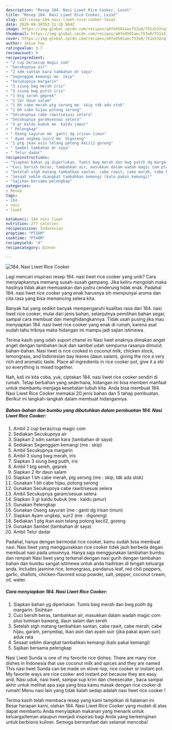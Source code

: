 ```yaml
---
description: "Resep 184. Nasi Liwet Rice Cooker, Lezat"
title: "Resep 184. Nasi Liwet Rice Cooker, Lezat"
slug: 423-resep-184-nasi-liwet-rice-cooker-lezat
date: 2020-08-30T03:31:20.964Z
image: https://img-global.cpcdn.com/recipes/a0fe4501aecf53a0/751x532cq70/184-nasi-liwet-rice-cooker-foto-resep-utama.jpg
thumbnail: https://img-global.cpcdn.com/recipes/a0fe4501aecf53a0/751x532cq70/184-nasi-liwet-rice-cooker-foto-resep-utama.jpg
cover: https://img-global.cpcdn.com/recipes/a0fe4501aecf53a0/751x532cq70/184-nasi-liwet-rice-cooker-foto-resep-utama.jpg
author: Jesse Fox
ratingvalue: 3.7
reviewcount: 9
recipeingredient:
- "2 cup berascup magic com"
- "Secukupnya air"
- "2 sdm santan kara tambahan dr saya"
- "Segenggam kemangi me  skip"
- "Secukupnya margarin"
- "3 siung bwg merah iris"
- "3 siung bwg putih iris"
- "1 btg sereh geprek"
- "2 lbr daun salam"
- "1 bh cabe merah ptg serong me  skip tdk ada stok"
- "1 bh cabe hijau potong serong"
- "Secukupnya cabe rawitsesuai selera"
- "Secukupnya garamsesuai selera"
- "3 gr kaldu bubuk me  kaldu jamur"
- " Pelengkap"
- " Oseng sayuran me  ganti dg irisan timun"
- " Ayam ungkep suir2 me  digoreng"
- "1 ptg ikan asin telang potong kecil2 goreng"
- " Sambel tambahan dr saya"
- " Telur dadar"
recipeinstructions:
- "Siapkan bahan yg diperlukan. Tumis bwg merah dan bwg putih dg margarin. Sisihkan"
- "Cuci bersih beras, tambahkan air, masukkan dalam wadah magic com plus tumisan bawang, daun salam dan sereh"
- "Setelah stgh matang tambahkan santan, cabe rawit, cabe merah, cabe hijau, garam, penyedap, ikan asin dan ayam suir (jika pakai ayam suir) aduk rata"
- "Sesaat seblm diangkat tambahkan kemangi (kalo pakai kemangi)"
- "Sajikan bersama pelengkap"
categories:
- Resep
tags:
- 184
- nasi
- liwet

katakunci: 184 nasi liwet 
nutrition: 277 calories
recipecuisine: Indonesian
preptime: "PT16M"
cooktime: "PT48M"
recipeyield: "4"
recipecategory: Dinner

---
```



![184. Nasi Liwet Rice Cooker](https://img-global.cpcdn.com/recipes/a0fe4501aecf53a0/751x532cq70/184-nasi-liwet-rice-cooker-foto-resep-utama.jpg)

Lagi mencari inspirasi resep 184. nasi liwet rice cooker yang unik? Cara menyiapkannya memang susah-susah gampang. Jika keliru mengolah maka hasilnya tidak akan memuaskan dan justru cenderung tidak enak. Padahal 184. nasi liwet rice cooker yang enak harusnya sih mempunyai aroma dan cita rasa yang bisa memancing selera kita.

Banyak hal yang sedikit banyak mempengaruhi kualitas rasa dari 184. nasi liwet rice cooker, mulai dari jenis bahan, selanjutnya pemilihan bahan segar, sampai cara membuat dan menghidangkannya. Tidak usah pusing jika mau menyiapkan 184. nasi liwet rice cooker yang enak di rumah, karena asal sudah tahu triknya maka hidangan ini mampu jadi sajian istimewa.

Terima kasih yang udah suport chanel ini Nasi liwet enaknya dimakan anget anget dengan tambahan lauk dan sambel udah sempurna rasanya dimulut. bahan-bahan. Nasi liwet is rice cooked in coconut milk, chicken stock, lemongrass, and Indonesian bay leaves (daun salam), giving the rice a very rich and aromatic taste. Place all ingredients in rice cooker pot, give it a stir so everything is mixed together.


Nah, kali ini kita coba, yuk, ciptakan 184. nasi liwet rice cooker sendiri di rumah. Tetap berbahan yang sederhana, hidangan ini bisa memberi manfaat untuk membantu menjaga kesehatan tubuh kita. Anda bisa membuat 184. Nasi Liwet Rice Cooker memakai 20 jenis bahan dan 5 tahap pembuatan. Berikut ini langkah-langkah dalam membuat hidangannya.

<!--inarticleads1-->

##### Bahan-bahan dan bumbu yang dibutuhkan dalam pembuatan 184. Nasi Liwet Rice Cooker:

1. Ambil 2 cup beras/cup magic com
1. Sediakan Secukupnya air
1. Siapkan 2 sdm santan kara (tambahan dr saya)
1. Sediakan Segenggam kemangi (me : skip)
1. Ambil Secukupnya margarin
1. Ambil 3 siung bwg merah, iris
1. Siapkan 3 siung bwg putih, iris
1. Ambil 1 btg sereh, geprek
1. Siapkan 2 lbr daun salam
1. Siapkan 1 bh cabe merah, ptg serong (me : skip, tdk ada stok)
1. Gunakan 1 bh cabe hijau, potong serong
1. Gunakan Secukupnya cabe rawit/sesuai selera
1. Ambil Secukupnya garam/sesuai selera
1. Siapkan 3 gr kaldu bubuk (me : kaldu jamur)
1. Gunakan  Pelengkap
1. Gunakan  Oseng sayuran (me : ganti dg irisan timun)
1. Siapkan  Ayam ungkep, suir2 (me : digoreng)
1. Sediakan 1 ptg ikan asin telang potong kecil2, goreng
1. Gunakan  Sambel (tambahan dr saya)
1. Ambil  Telur dadar


Padahal, hanya dengan bermodal rice cooker, kamu sudah bisa membuat nasi. Nasi liwet yang menggunakkan rice cooker tidak jauh berbeda degan membuat nasi pada umumnya. Hanya saja menggunakan tambahan bumbu dan rempah Nasi liwet yang terkenal dengan nasi gurih dengan tambahan bahan dan bumbu sangat istimewa untuk anda hadirkan di tengah keluarga anda. Includes jasmine rice, lemongrass, pandanus leaf, red chili peppers, garlic, shallots, chicken-flavored soup powder, salt, pepper, coconut cream, oil, water. 

<!--inarticleads2-->

##### Cara menyiapkan 184. Nasi Liwet Rice Cooker:

1. Siapkan bahan yg diperlukan. Tumis bwg merah dan bwg putih dg margarin. Sisihkan
1. Cuci bersih beras, tambahkan air, masukkan dalam wadah magic com plus tumisan bawang, daun salam dan sereh
1. Setelah stgh matang tambahkan santan, cabe rawit, cabe merah, cabe hijau, garam, penyedap, ikan asin dan ayam suir (jika pakai ayam suir) aduk rata
1. Sesaat seblm diangkat tambahkan kemangi (kalo pakai kemangi)
1. Sajikan bersama pelengkap


Nasi Liwet Sunda is one of my favorite rice dishes. There are many rice dishes in Indonesia that use coconut milk and spices and they are named This nasi liwet Sunda can be made on stove-top, rice cooker or instant pot. My favorite ways are rice cooker and instant pot because they are easy and. Nasi uduk, nasi liwet, sampai sup krim dan cheesecake , baca sampai akhir untuk melihat apa saja yang bisa kamu masak dengan rice cooker di rumah! Menu nasi lain yang tidak kalah sedap adalah nasi liwet rice cooker ! 

Terima kasih telah membaca resep yang kami tampilkan di halaman ini. Besar harapan kami, olahan 184. Nasi Liwet Rice Cooker yang mudah di atas dapat membantu Anda menyiapkan makanan yang menarik untuk keluarga/teman ataupun menjadi inspirasi bagi Anda yang berkeinginan untuk berbisnis kuliner. Semoga bermanfaat dan selamat mencoba!
